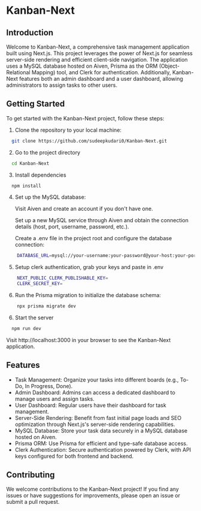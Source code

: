 
# Kanban-Next

## Introduction

Welcome to Kanban-Next, a comprehensive task management application built using Next.js. This project leverages the power of Next.js for seamless server-side rendering and efficient client-side navigation. The application uses a MySQL database hosted on Aiven, Prisma as the ORM (Object-Relational Mapping) tool, and Clerk for authentication. Additionally, Kanban-Next features both an admin dashboard and a user dashboard, allowing administrators to assign tasks to other users.

## Getting Started

To get started with the Kanban-Next project, follow these steps:

1. Clone the repository to your local machine:

```bash
  git clone https://github.com/sudeepkudari0/Kanban-Next.git
```

2. Go to the project directory

```bash
  cd Kanban-Next
```

3. Install dependencies

```bash
  npm install
```
4. Set up the MySQL database:

    Visit Aiven and create an account if you don't have one.

    Set up a new MySQL service through Aiven and obtain the connection details     (host, port, username, password, etc.).

    Create a .env file in the project root and configure the database connection:

```bash
    DATABASE_URL=mysql://your-username:your-password@your-host:your-port/your-database

```
5. Setup clerk authentication, grab your keys and paste in .env
```bash
    NEXT_PUBLIC_CLERK_PUBLISHABLE_KEY=
    CLERK_SECRET_KEY=
```
6. Run the Prisma migration to initialize the database schema:

```bash
    npx prisma migrate dev
```
6. Start the server

```bash
  npm run dev
```

Visit http://localhost:3000 in your browser to see the Kanban-Next application.


## Features
- Task Management: Organize your tasks into different boards (e.g., To-Do, In Progress, Done).
- Admin Dashboard: Admins can access a dedicated dashboard to manage users and assign tasks.
- User Dashboard: Regular users have their dashboard for task management.
- Server-Side Rendering: Benefit from fast initial page loads and SEO optimization through Next.js's server-side rendering capabilities.
- MySQL Database: Store your task data securely in a MySQL database hosted on Aiven.
- Prisma ORM: Use Prisma for efficient and type-safe database access.
- Clerk Authentication: Secure authentication powered by Clerk, with API keys configured for both frontend and backend.

## Contributing
We welcome contributions to the Kanban-Next project! If you find any issues or have suggestions for improvements, please open an issue or submit a pull request.

